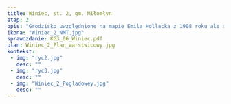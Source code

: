 ```yaml
---
title: Winiec, st. 2, gm. Miłomłyn
etap: 2
opis: "Grodzisko uwzględnione na mapie Emila Hollacka z 1908 roku ale do niedawna nie znajdujące się w obecnej ewidencji zabytków archeologicznych. Majdan grodziska otoczony jest co najmniej trzema liniami wałów i fos i zajmujące wysokie wyniesienie przy zachodnim brzegu Jeziora Bartężek. Główną fazę funkcjonowania stanowiska można datować na wczesną epokę żelaza. Fazę młodszą wyznaczają ruiny dziewiętnastowiecznego domku myśliwskiego, które znajdują się w południowo-zachodniej części majdanu."
ikona: "Winiec_2_NMT.jpg"
sprawozdanie: KG3_06_Winiec.pdf
plan: Winiec_2_Plan_warstwicowy.jpg
kontekst:
 - img: "ryc2.jpg"
   desc: ""
 - img: "ryc3.jpg"
   desc: ""
 - img: "Winiec_2_Pogladowey.jpg"
   desc: ""
---
```

